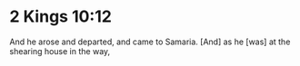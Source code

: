 # 2 Kings 10:12

And he arose and departed, and came to Samaria. [And] as he [was] at the shearing house in the way,